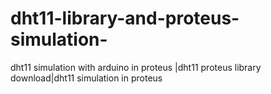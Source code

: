 # dht11-library-and-proteus-simulation-
dht11 simulation with arduino in proteus |dht11 proteus library download|dht11 simulation in proteus
